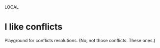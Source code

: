 LOCAL
# I like conflicts
Playground for conflicts resolutions. 
(No, not those conflicts. These ones.)
